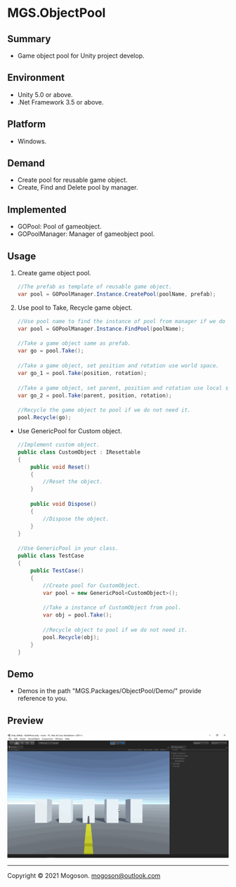 # MGS.ObjectPool

## Summary
- Game object pool for Unity project develop.

## Environment
- Unity 5.0 or above.
- .Net Framework 3.5 or above.

## Platform
- Windows.

## Demand
- Create pool for reusable game object.
- Create, Find and Delete pool by manager.

## Implemented
- GOPool: Pool of gameobject.
- GOPoolManager: Manager of gameobject pool.

## Usage

1. Create game object pool.

   ```c#
   //The prefab as template of reusable game object.
   var pool = GOPoolManager.Instance.CreatePool(poolName, prefab);
   ```

1. Use pool to Take, Recycle game object.

   ```C#
   //Use pool name to find the instance of pool from manager if we do not hold it.
   var pool = GOPoolManager.Instance.FindPool(poolName);
   
   //Take a game object same as prefab.
   var go = pool.Take();
   
   //Take a game object, set position and rotation use world space.
   var go_1 = pool.Take(position, rotation);
   
   //Take a game object, set parent, position and rotation use local space.
   var go_2 = pool.Take(parent, position, rotation);
   
   //Recycle the game object to pool if we do not need it.
   pool.Recycle(go);
   ```

- Use GenericPool for Custom object.

  ```C#
  //Implement custom object.
  public class CustomObject : IResettable
  {
      public void Reset()
      {
          //Reset the object.
      }
  
      public void Dispose()
      {
          //Dispose the object.
      }
  }
  
  //Use GenericPool in your class.
  public class TestCase
  {
      public TestCase()
      {
          //Create pool for CustomObject.
          var pool = new GenericPool<CustomObject>();
  
          //Take a instance of CustomObject from pool.
          var obj = pool.Take();
  
          //Recycle object to pool if we do not need it.
          pool.Recycle(obj);
      }
  }
  ```

## Demo
- Demos in the path "MGS.Packages/ObjectPool/Demo/" provide reference to you.

## Preview
![Bullet Pool](./Attachment/images/BulletPool.gif)

------

Copyright © 2021 Mogoson.	mogoson@outlook.com